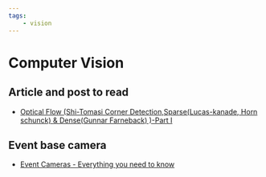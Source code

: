 ```yaml
---
tags:
    - vision
---
```


# Computer Vision


## Article and post to read
- [Optical Flow (Shi-Tomasi Corner Detection,Sparse(Lucas-kanade, Horn schunck) & Dense(Gunnar Farneback) )-Part I](https://medium.com/@VK_Venkatkumar/optical-flow-shi-tomasi-corner-detection-sparse-lucas-kanade-horn-schunck-dense-gunnar-e1dae9600df)


## Event base camera
- [Event Cameras - Everything you need to know](https://medium.com/@vikramsetty169/event-cameras-everything-you-need-to-know-c5dd4281eb9b)